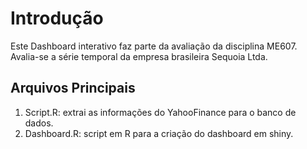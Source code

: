 # Introdução

Este Dashboard interativo faz parte da avaliação da disciplina ME607. Avalia-se a série temporal da empresa brasileira Sequoia Ltda.


## Arquivos Principais

1. Script.R: extrai as informações do YahooFinance para o banco de dados.
2. Dashboard.R: script em R para a criação do dashboard em shiny.


